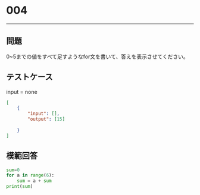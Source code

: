 # 004

---
## 問題

0~5までの値をすべて足すようなfor文を書いて、答えを表示させてください。

## テストケース
input = none
```json
[
	{
		"input": [],
		"output": [15]
		　　　　　　
  	}
]
```

## 模範回答
```python
sum=0
for a in range(6):
	sum = a + sum
print(sum)
```